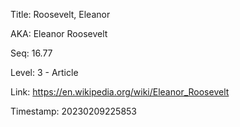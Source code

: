 Title:  Roosevelt, Eleanor

AKA:    Eleanor Roosevelt

Seq:    16.77

Level:  3 - Article

Link:   https://en.wikipedia.org/wiki/Eleanor_Roosevelt

Timestamp: 20230209225853
